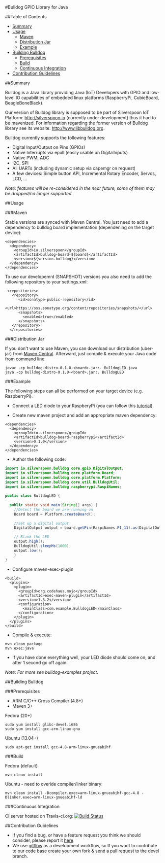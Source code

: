 #Bulldog GPIO Library for Java

##Table of Contents
- [Summary](#summary)
- [Usage](#usage)
  - [Maven](#maven)
  - [Distribution Jar](#distribution-jar)
  - [Example](#example)
- [Building Bulldog](#building-bulldog)
  - [Prerequisites](#prerequisites)
  - [Build](#build)
  - [Continuous Integration](#continuous-integration)
- [Contribution Guidelines](#contribution-guidelines)

##Summary

Bulldog is a Java library providing Java (IoT) Developers with GPIO and low-level IO capabilities of embedded linux platforms (RaspberryPi, CubieBoard, BeagleBoneBlack).

Our version of Bulldog library is supposed to be part of Silverspoon IoT Platform: http://silverspoon.io (currently under development) thus it had to be mavenized. For information regarding the former version of Bulldog library see its website: http://www.libbulldog.org.

Bulldog currently supports the following features:

 - Digital Input/Output on Pins (GPIOs)
 - Native Interrupts via epoll (easily usable on DigitalInputs)
 - Native PWM, ADC
 - I2C, SPI
 - All UARTs (including dynamic setup via capemgr on request)
 - A few devices: Simple button API, Incremental Rotary Encoder, Servos, LCD, ...

_Note: features will be re-considered in the near future, some of them may be dropped/no longer supported._

##Usage

###Maven

Stable versions are synced with Maven Central. You just need to add a dependency to bulldog board implementation (dependening on the target device):

    <dependencies>
      <dependency>
        <groupId>io.silverspoon</groupId>
        <artifactId>bulldog-board-${board}</artifactId>
        <version>${version.bulldog}</version>
      </dependency>
    </dependencies>

To use our developemnt (SNAPSHOT) versions you also need to add the following repository to your settings.xml:

     <repositories>
       <repository>
          <id>sonatype-public-repository</id>
          <url>https://oss.sonatype.org/content/repositories/snapshots/</url>
          <snapshots>
            <enabled>true</enabled>
          </snapshots>        
       </repository>
      </repositories>

###Distribution Jar

If you don't want to use Maven, you can download our distribution (uber-jar) from [Maven Central](http://search.maven.org/#search|ga|1|g%3A%22io.silverspoon%22%20AND%20a%3A%22bulldog-distro%22).
Afterward, just compile & execute your Java code from command line:

    javac -cp bulldog-distro-0.1.0-<board>.jar:. BulldogLED.java
    java -cp bulldog-distro-0.1.0-<board>.jar:. BulldogLED

###Example

The following steps can all be performed on your target device (e.g. RaspberryPi).

- Connect a LED diode to your RaspberyPi (you can follow this [tutorial](https://projects.drogon.net/raspberry-pi/gpio-examples/tux-crossing/gpio-examples-1-a-single-led)). 

- Create new maven project and add an appropriate maven dependency:

```
<dependencies>
  <dependency>
    <groupId>io.silverspoon</groupId>
    <artifactId>bulldog-board-raspberrypi</artifactId>
    <version>0.1.0</version>
  </dependency>
</dependencies>
```

- Author the following code:

```java
import io.silverspoon.bulldog.core.gpio.DigitalOutput;
import io.silverspoon.bulldog.core.platform.Board;
import io.silverspoon.bulldog.core.platform.Platform;
import io.silverspoon.bulldog.core.util.BulldogUtil;
import io.silverspoon.bulldog.raspberrypi.RaspiNames;
  
public class BulldogLED {
  
  public static void main(String[] args) {
    //Detect the board we are running on
    Board board = Platform.createBoard();
    
    //Set up a digital output
    DigitalOutput output = board.getPin(RaspiNames.P1_11).as(DigitalOutput.class);

    // Blink the LED
    output.high();
    BulldogUtil.sleepMs(1000);
    output.low();
    }
}
```
- Configure maven-exec-plugin

```
<build>
  <plugins>
    <plugin>
      <groupId>org.codehaus.mojo</groupId>
      <artifactId>exec-maven-plugin</artifactId>
      <version>1.3.2</version>
      <configuration>
        <mainClass>com.example.BulldogLED</mainClass>
      </configuration>
    </plugin>
  </plugins>
</build>
```

- Compile & execute:

```
mvn clean package
mvn exec:java
```

- If you have done everything well, your LED diode should come on, and after 1 second go off again.

_Note: For more see bulldog-examples project._

##Building Bulldog

###Prerequisites

- ARM C/C++ Cross Compiler (4.8+)
- Maven 3+

Fedora (20+)

    sudo yum install glibc-devel.i686
    sudo yum install gcc-arm-linux-gnu

Ubuntu (13.04+)

    sudo apt-get install gcc-4.8-arm-linux-gnueabihf

###Build

Fedora (default)

    mvn clean install

Ubuntu - need to overide compiler/linker binary:

    mvn clean install -Dcompiler.exec=arm-linux-gnueabihf-gcc-4.8 -Dlinker.exec=arm-linux-gnueabihf-ld


###Continuous Integration

CI server hosted on Travis-ci.org: [![Build Status](https://travis-ci.org/px3/bulldog.svg?branch=master)](https://travis-ci.org/px3/bulldog)


##Contribution Guidelines

- If you find a bug, or have a feature request you think we should consider, please report it [here](https://github.com/px3/bulldog/issues).
- We use [gitflow](https://www.atlassian.com/git/tutorials/comparing-workflows/gitflow-workflow) as a development workflow, so If you want to contribute to our code base create your own fork & send a pull request to the devel branch.
